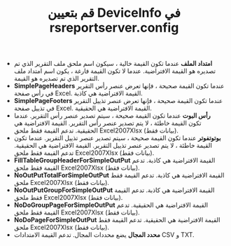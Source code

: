 ﻿---
title: قم بتعيين DeviceInfo في rsreportserver.config
type: docs
weight: 60
url: /ar/reportingservices/set-deviceinfo-in-rsreportserver-config/
---
- **امتداد الملف** 
 عندما تكون القيمة خالية ، سيكون اسم ملحق ملف التقرير الذي تم تصديره هو القيمة الافتراضية. عندما لا تكون القيمة فارغة ، يكون اسم امتداد ملف التقرير الذي تم تصديره هو القيمة.
- **SimplePageHeaders** 
 عندما تكون القيمة صحيحة ، فإنها تعرض عنصر رأس التقرير في رأس صفحة Excel. القيمة الافتراضية هي كاذبة.
- **SimplePageFooters** 
 عندما تكون القيمة صحيحة ، فإنها تعرض عنصر تذييل التقرير في تذييل صفحة Excel. القيمة الافتراضية هي الحقيقية.
- **رأس البوت** 
 عندما تكون القيمة صحيحة ، سيتم تصدير عنصر رأس التقرير. عندما تكون القيمة خاطئة ، لا يتم تصدير عنصر رأس التقرير. القيمة الافتراضية هي الحقيقية. تدعم القيمة فقط ملحق Excel2007Xlsx (بيانات فقط).
- **بوتوتفوتر** 
عندما تكون القيمة صحيحة ، سيتم تصدير عنصر تذييل التقرير. عندما تكون القيمة خاطئة ، لا يتم تصدير عنصر تذييل التقرير. القيمة الافتراضية هي الحقيقية. تدعم القيمة فقط ملحق Excel2007Xlsx (بيانات فقط).
- **FillTableGroupHeaderForSimpleOutPut** 
 القيمة الافتراضية هي كاذبة. تدعم القيمة فقط ملحق Excel2007Xlsx (بيانات فقط).
- **NoOutPutTotalForSimpleOutPut** 
 القيمة الافتراضية هي كاذبة. تدعم القيمة فقط ملحق Excel2007Xlsx (بيانات فقط).
- **NoOutPutGroupForSimpleOutPut** 
 القيمة الافتراضية هي كاذبة. تدعم القيمة فقط ملحق Excel2007Xlsx (بيانات فقط).
- **NoDoGroupPageForSimpleOutPut** 
 القيمة الافتراضية هي الحقيقية. تدعم القيمة فقط ملحق Excel2007Xlsx (بيانات فقط).
- **NoDoPageForSimpleOutPut** 
 القيمة الافتراضية هي الحقيقية. تدعم القيمة فقط ملحق Excel2007Xlsx (بيانات فقط).
- **محدد المجال** 
 يضع محددات المجال. تدعم القيمة الامتدادات CSV و TXT.
